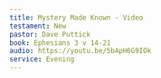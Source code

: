 ```yaml
---
title: Mystery Made Known - Video
testament: New
pastor: Dave Puttick
book: Ephesians 3 v 14-21
audio: https://youtu.be/5bApH6G9IOk
service: Evening
---
```


